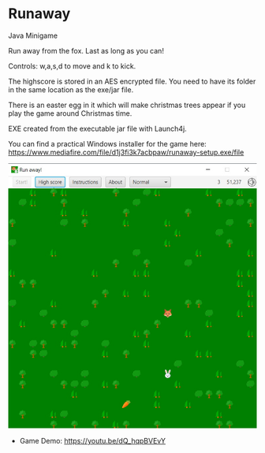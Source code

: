 # Runaway
Java Minigame

Run away from the fox. Last as long as you can! 

Controls: w,a,s,d to move and k to kick.

The highscore is stored in an AES encrypted file. You need to have its folder in the same location as the exe/jar file. 

There is an easter egg in it which will make christmas trees appear if you play the game around Christmas time.

EXE created from the executable jar file with Launch4j. 

You can find a practical Windows installer for the game here: https://www.mediafire.com/file/d1j3fi3k7acbpaw/runaway-setup.exe/file

![Run away! Screenshot](screenshot/runaway_screenshot.jpg?raw=true "Run away! Screenshot")

* Game Demo: https://youtu.be/dQ_hqpBVEvY 
